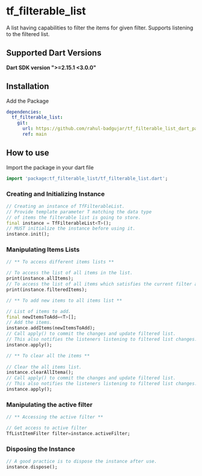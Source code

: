 # tf_filterable_list

A list having capabilities to filter the items for given filter. Supports listening to the filtered list.

## Supported Dart Versions

**Dart SDK version ">=2.15.1 <3.0.0"**

## Installation

Add the Package

```yaml
dependencies:
  tf_filterable_list:
    git:
      url: https://github.com/rahul-badgujar/tf_filterable_list_dart_package.git
      ref: main
```

## How to use

Import the package in your dart file

```dart
import 'package:tf_filterable_list/tf_filterable_list.dart';
```

### Creating and Initializing Instance

```dart
// Creating an instance of TfFilterableList.
// Provide template parameter T matching the data type 
// of items the filterable list is going to store.
final instance = TfFilterableList<T>();
// MUST initialize the instance before using it.
instance.init();
```

### Manipulating Items Lists

```dart
// ** To access different items lists **

// To access the list of all items in the list.
print(instance.allItems);
// To access the list of all items which satisfies the current filter applied.
print(instance.filteredItems);

// ** To add new items to all items list **

// List of items to add.
final newItemsToAdd=<T>[];  
// Add the items.
instance.addItems(newItemsToAdd);
// Call apply() to commit the changes and update filtered list.
// This also notifies the listeners listening to filtered list changes.
instance.apply();

// ** To clear all the items **
 
// Clear the all items list.
instance.clearAllItema();
// Call apply() to commit the changes and update filtered list.
// This also notifies the listeners listening to filtered list changes.
instance.apply();
```

### Manipulating the active filter

```dart
// ** Accessing the active filter **

// Get access to active filter
TfListItemFilter filter=instance.activeFilter;


```

### Disposing the Instance

```dart
// A good practice is to dispose the instance after use.
instance.dispose();
```
